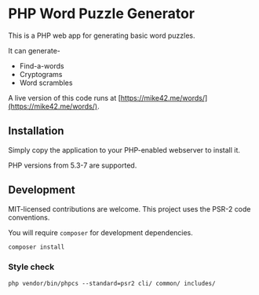 # PHP Word Puzzle Generator

This is a PHP web app for generating basic word puzzles.

It can generate-

- Find-a-words
- Cryptograms
- Word scrambles

A live version of this code runs at [https://mike42.me/words/](https://mike42.me/words/).

## Installation

Simply copy the application to your PHP-enabled webserver to install it.

PHP versions from 5.3-7 are supported.

## Development

MIT-licensed contributions are welcome. This project uses the PSR-2 code conventions.

You will require `composer` for development dependencies.

```bash
composer install
```

### Style check

```
php vendor/bin/phpcs --standard=psr2 cli/ common/ includes/
```

